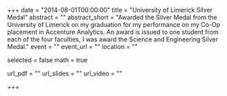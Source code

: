 +++
date = "2014-08-01T00:00:00"
title = "University of Limerick Silver Medal"
abstract = ""
abstract_short = "Awarded the Silver Medal from the University of Limerick on my graduation for my performance on my Co-Op placement in Accenture Analytics. An award is issued to one student from each of the four faculties, I was award the Science and Engineering Silver Medal."
event = ""
event_url = ""
location = ""

selected = false
math = true

url_pdf = ""
url_slides = ""
url_video = ""

+++